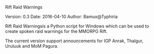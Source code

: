 Rift Raid Warnings



Version: 0.3
Date: 2016-04-10
Author: Bamux@Typhiria



Rift Raid Warningsis a Python script for Windows which can be used to create spoken raid warnings for the MMORPG Rift.

The current version support announcements for IGP Anrak, Thalgur, Uruluuk and MoM Pagura. 
